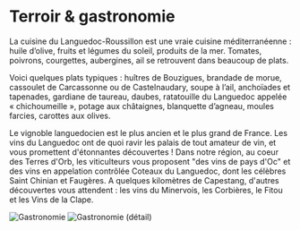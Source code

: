# Terroir & gastronomie

La cuisine du Languedoc-Roussillon est une vraie cuisine méditerranéenne : huile 
d’olive, fruits et légumes du soleil, produits de la mer. Tomates, poivrons, 
courgettes, aubergines, ail se retrouvent dans beaucoup de plats. 

Voici quelques plats typiques  : huîtres de Bouzigues, brandade de morue, 
cassoulet de Carcassonne ou de Castelnaudary, soupe à l’ail, anchoïades et 
tapenades, gardiane de taureau, daubes, ratatouille du Languedoc appelée 
« chichoumeille », potage aux châtaignes, blanquette d’agneau, moules farcies, 
carottes aux olives. 

Le vignoble languedocien est le plus ancien et le plus grand de France. Les vins 
du Languedoc ont de quoi ravir les palais de tout amateur de vin, et vous 
promettent d'étonnantes découvertes ! Dans notre région, au coeur des Terres 
d'Orb,  les viticulteurs vous proposent "des vins de pays d'Oc" et des vins en 
appelation contrôlée Coteaux du Languedoc, dont les célèbres Saint Chinian et 
Faugères. A quelques kilomètres de Capestang, d'autres découvertes vous 
attendent : les vins du Minervois, les Corbières, le Fitou et les Vins de la 
Clape.

![Gastronomie](/images/gastronomie.gif)
![Gastronomie (détail)](/images/gastronomie-detail.gif)

